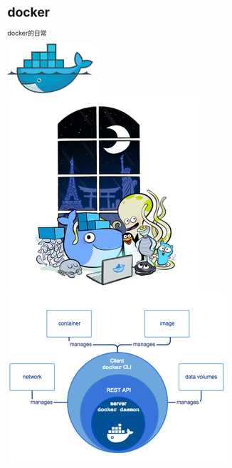 # docker
docker的日常  

![01](/images/docker01.png)  
![friends](/images/docker-friends.png)  
![flow](/images/engine-components-flow.png)  
